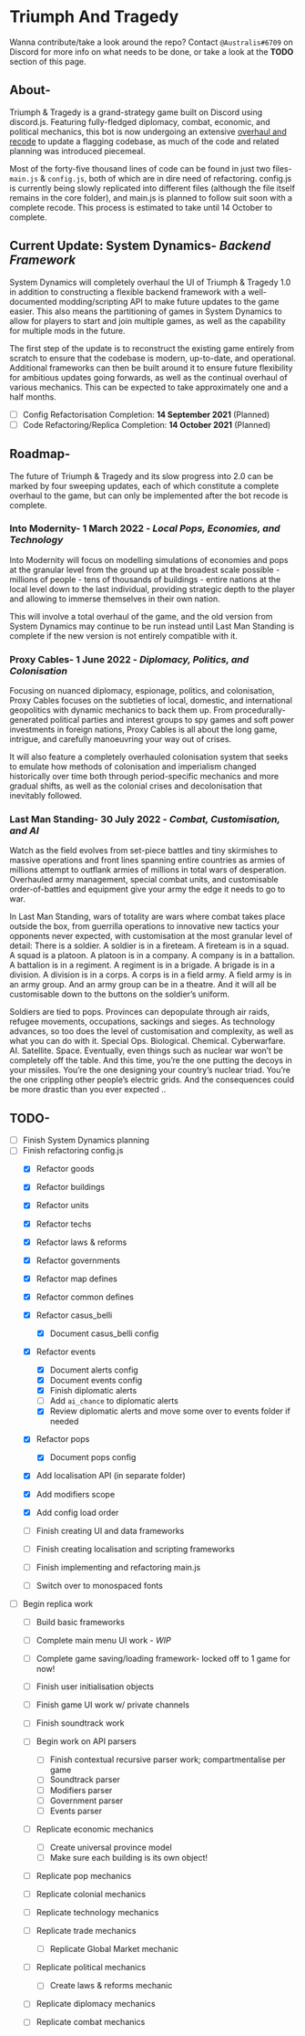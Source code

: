 # Triumph And Tragedy
Wanna contribute/take a look around the repo? Contact `@Australis#6709` on Discord for more info on what needs to be done, or take a look at the **TODO** section of this page.

## About-
Triumph & Tragedy is a grand-strategy game built on Discord using discord.js. Featuring fully-fledged diplomacy, combat, economic, and political mechanics, this bot is now undergoing an extensive [overhaul and recode](https://docs.google.com/document/d/1BKCJqh4oHbGyzd0z3Zv7wa1ZYlJANipJ--YZat7OS98/edit?usp=sharing) to update a flagging codebase, as much of the code and related planning was introduced piecemeal.

Most of the forty-five thousand lines of code can be found in just two files- `main.js` & `config.js`, both of which are in dire need of refactoring. config.js is currently being slowly replicated into different files (although the file itself remains in the core folder), and main.js is planned to follow suit soon with a complete recode. This process is estimated to take until 14 October to complete.

## Current Update: System Dynamics- _Backend Framework_

System Dynamics will completely overhaul the UI of Triumph & Tragedy 1.0 in addition to constructing a flexible backend framework with a well-documented modding/scripting API to make future updates to the game easier. This also means the partitioning of games in System Dynamics to allow for players to start and join multiple games, as well as the capability for multiple mods in the future.

The first step of the update is to reconstruct the existing game entirely from scratch to ensure that the codebase is modern, up-to-date, and operational. Additional frameworks can then be built around it to ensure future flexibility for ambitious updates going forwards, as well as the continual overhaul of various mechanics. This can be expected to take approximately one and a half months.

- [ ] Config Refactorisation Completion: **14 September 2021** (Planned)
- [ ] Code Refactoring/Replica Completion: **14 October 2021** (Planned)

## Roadmap-

The future of Triumph & Tragedy and its slow progress into 2.0 can be marked by four sweeping updates, each of which constitute a complete overhaul to the game, but can only be implemented after the bot recode is complete.

### **Into Modernity-** 1 March 2022 - _Local Pops, Economies, and Technology_

Into Modernity will focus on modelling simulations of economies and pops at the granular level from the ground up at the broadest scale possible - millions of people - tens of thousands of buildings - entire nations at the local level down to the last individual, providing strategic depth to the player and allowing to immerse themselves in their own nation.

This will involve a total overhaul of the game, and the old version from System Dynamics may continue to be run instead until Last Man Standing is complete if the new version is not entirely compatible with it.

### **Proxy Cables-** 1 June 2022 - _Diplomacy, Politics, and Colonisation_

Focusing on nuanced diplomacy, espionage, politics, and colonisation, Proxy Cables focuses on the subtleties of local, domestic, and international geopolitics with dynamic mechanics to back them up. From procedurally-generated political parties and interest groups to spy games and soft power investments in foreign nations, Proxy Cables is all about the long game, intrigue, and carefully manoeuvring your way out of crises.

It will also feature a completely overhauled colonisation system that seeks to emulate how methods of colonisation and imperialism changed historically over time both through period-specific mechanics and more gradual shifts, as well as the colonial crises and decolonisation that inevitably followed.

### **Last Man Standing-** 30 July 2022 - _Combat, Customisation, and AI_

Watch as the field evolves from set-piece battles and tiny skirmishes to massive operations and front lines spanning entire countries as armies of millions attempt to outflank armies of millions in total wars of desperation. Overhauled army management, special combat units, and customisable order-of-battles and equipment give your army the edge it needs to go to war.

In Last Man Standing, wars of totality are wars where combat takes place outside the box, from guerrilla operations to innovative new tactics your opponents never expected, with customisation at the most granular level of detail: There is a soldier. A soldier is in a fireteam. A fireteam is in a squad. A squad is a platoon. A platoon is in a company. A company is in a battalion. A battalion is in a regiment. A regiment is in a brigade. A brigade is in a division. A division is in a corps. A corps is in a field army. A field army is in an army group. And an army group can be in a theatre. And it will all be customisable down to the buttons on the soldier’s uniform.

Soldiers are tied to pops. Provinces can depopulate through air raids, refugee movements, occupations, sackings and sieges. As technology advances, so too does the level of customisation and complexity, as well as what you can do with it. Special Ops. Biological. Chemical. Cyberwarfare. AI. Satellite. Space. Eventually, even things such as nuclear war won’t be completely off the table. And this time, you’re the one putting the decoys in your missiles. You’re the one designing your country’s nuclear triad. You’re the one crippling other people’s electric grids. And the consequences could be more drastic than you ever expected ..

## TODO-
* [ ] Finish System Dynamics planning
* [ ] Finish refactoring config.js
  * [x] Refactor goods
  * [x] Refactor buildings
  * [x] Refactor units
  * [x] Refactor techs
  * [x] Refactor laws & reforms
  * [x] Refactor governments
  * [x] Refactor map defines
  * [x] Refactor common defines
  * [x] Refactor casus_belli
    * [x] Document casus_belli config
  * [x] Refactor events
    * [x] Document alerts config
    * [x] Document events config
    * [x] Finish diplomatic alerts
    * [ ] Add `ai_chance` to diplomatic alerts
    * [x] Review diplomatic alerts and move some over to events folder if needed
  * [x] Refactor pops
    * [x] Document pops config
  * [x] Add localisation API (in separate folder)

  * [x] Add modifiers scope

  * [x] Add config load order
  * [ ] Finish creating UI and data frameworks
  * [ ] Finish creating localisation and scripting frameworks
  * [ ] Finish implementing and refactoring main.js
  * [ ] Switch over to monospaced fonts

* [ ] Begin replica work
  * [ ] Build basic frameworks
  * [ ] Complete main menu UI work - _WIP_
  * [ ] Complete game saving/loading framework- locked off to 1 game for now!
  * [ ] Finish user initialisation objects
  * [ ] Finish game UI work w/ private channels
  * [ ] Finish soundtrack work

  * [ ] Begin work on API parsers
    * [ ] Finish contextual recursive parser work; compartmentalise per game
    * [ ] Soundtrack parser
    * [ ] Modifiers parser
    * [ ] Government parser
    * [ ] Events parser

  * [ ] Replicate economic mechanics
    * [ ] Create universal province model
    * [ ] Make sure each building is its own object!
  * [ ] Replicate pop mechanics
  * [ ] Replicate colonial mechanics
  * [ ] Replicate technology mechanics
  * [ ] Replicate trade mechanics
    * [ ] Replicate Global Market mechanic
  * [ ] Replicate political mechanics
    * [ ] Create laws & reforms mechanic
  * [ ] Replicate diplomacy mechanics
  * [ ] Replicate combat mechanics
